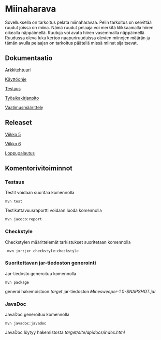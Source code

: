 # Miinaharava

Sovelluksella on tarkoitus pelata miinaharavaa. Pelin tarkoitus on selvittää ruudut joissa on miina. Nämä ruudut pelaaja voi merkitä klikkaamalla hiiren oikealla näppäimellä. Ruutuja voi avata hiiren vasemmalla näppäimellä. Ruudussa oleva luku kertoo naapuriruuduissa olevien miinojen määrän ja tämän avulla pelaajan on tarkoitus päätellä missä miinat sijaitsevat.

## Dokumentaatio

[Arkkitehtuuri](https://github.com/aapolauk/ot-harjoitustyo/blob/master/dokumentointi/arkkitehtuuri.md)

[Käyttöohje](https://github.com/aapolauk/ot-harjoitustyo/blob/master/dokumentointi/kayttoohje.md)

[Testaus](https://github.com/aapolauk/ot-harjoitustyo/blob/master/dokumentointi/testaus.md)

[Työaikakirjanpito](https://github.com/aapolauk/ot-harjoitustyo/blob/master/dokumentointi/tyoaikakirjanpito.md)

[Vaatimusmäärittely](https://github.com/aapolauk/ot-harjoitustyo/blob/master/dokumentointi/vaatimusmaarittely.md)

## Releaset

[Viikko 5](https://github.com/aapolauk/ot-harjoitustyo/releases/tag/Viikko5)

[Viikko 6](https://github.com/aapolauk/ot-harjoitustyo/releases/tag/Viikko6)

[Loppupalautus](https://github.com/aapolauk/ot-harjoitustyo/releases/tag/Minesweeper)

## Komentorivitoiminnot

### Testaus

Testit voidaan suoritaa komennolla

```
mvn test
```

Testikattavuusraportti voidaan luoda komennolla

```
mvn jacoco:report
```

### Checkstyle

Checkstylen määrittelemät tarkistukset suoritetaan komennolla

```
 mvn jxr:jxr checkstyle:checkstyle
```

### Suoritettavan jar-tiedoston generointi

Jar-tiedosto generoituu komennolla

```
mvn package
```
generoi hakemoistoon _target_ jar-tiedoston _Minesweeper-1.0-SNAPSHOT.jar_

### JavaDoc

JavaDoc generoituu komennolla

```
mvn javadoc:javadoc
```
JavaDoc löytyy hakemistosta _target/site/apidocs/index.html_


